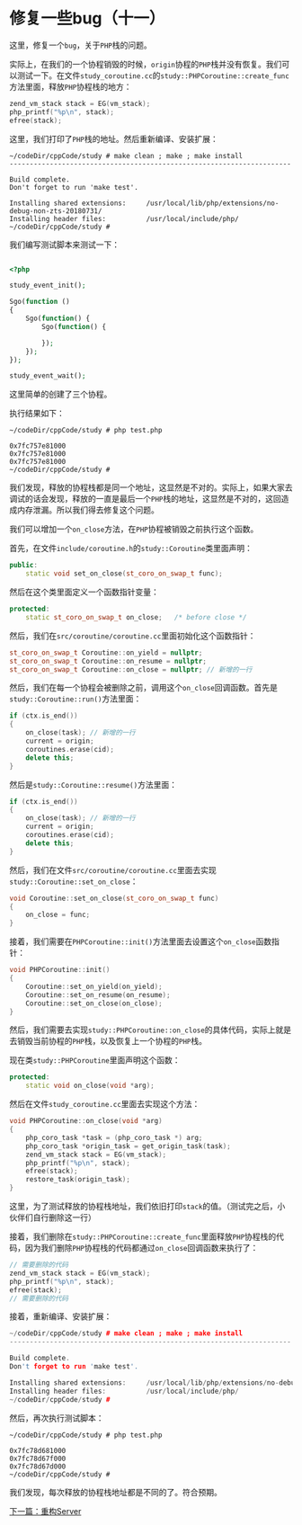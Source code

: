 # 修复一些bug（十一）

这里，修复一个`bug`，关于`PHP`栈的问题。

实际上，在我们的一个协程销毁的时候，`origin`协程的`PHP`栈并没有恢复。我们可以测试一下。在文件`study_coroutine.cc`的`study::PHPCoroutine::create_func`方法里面，释放`PHP`协程栈的地方：

```cpp
zend_vm_stack stack = EG(vm_stack);
php_printf("%p\n", stack);
efree(stack);
```

这里，我们打印了`PHP`栈的地址。然后重新编译、安装扩展：

```shell
~/codeDir/cppCode/study # make clean ; make ; make install
----------------------------------------------------------------------

Build complete.
Don't forget to run 'make test'.

Installing shared extensions:     /usr/local/lib/php/extensions/no-debug-non-zts-20180731/
Installing header files:          /usr/local/include/php/
~/codeDir/cppCode/study #
```

我们编写测试脚本来测试一下：

```php

<?php

study_event_init();

Sgo(function ()
{
    Sgo(function() {
        Sgo(function() {

        });
    });
});

study_event_wait();
```

这里简单的创建了三个协程。

执行结果如下：

```shell
~/codeDir/cppCode/study # php test.php

0x7fc757e81000
0x7fc757e81000
0x7fc757e81000
~/codeDir/cppCode/study #
```

我们发现，释放的协程栈都是同一个地址，这显然是不对的。实际上，如果大家去调试的话会发现，释放的一直是最后一个`PHP`栈的地址，这显然是不对的，这回造成内存泄漏。所以我们得去修复这个问题。

我们可以增加一个`on_close`方法，在`PHP`协程被销毁之前执行这个函数。

首先，在文件`include/coroutine.h`的`study::Coroutine`类里面声明：

```cpp
public:
    static void set_on_close(st_coro_on_swap_t func);
```

然后在这个类里面定义一个函数指针变量：

```cpp
protected:
    static st_coro_on_swap_t on_close;   /* before close */
```

然后，我们在`src/coroutine/coroutine.cc`里面初始化这个函数指针：

```cpp
st_coro_on_swap_t Coroutine::on_yield = nullptr;
st_coro_on_swap_t Coroutine::on_resume = nullptr;
st_coro_on_swap_t Coroutine::on_close = nullptr; // 新增的一行
```

然后，我们在每一个协程会被删除之前，调用这个`on_close`回调函数。首先是`study::Coroutine::run()`方法里面：

```cpp
if (ctx.is_end())
{
    on_close(task); // 新增的一行
    current = origin;
    coroutines.erase(cid);
    delete this;
}
```

然后是`study::Coroutine::resume()`方法里面：

```cpp
if (ctx.is_end())
{
    on_close(task); // 新增的一行
    current = origin;
    coroutines.erase(cid);
    delete this;
}
```

然后，我们在文件`src/coroutine/coroutine.cc`里面去实现`study::Coroutine::set_on_close`：

```cpp
void Coroutine::set_on_close(st_coro_on_swap_t func)
{
    on_close = func;
}
```

接着，我们需要在`PHPCoroutine::init()`方法里面去设置这个`on_close`函数指针：

```cpp
void PHPCoroutine::init()
{
    Coroutine::set_on_yield(on_yield);
    Coroutine::set_on_resume(on_resume);
    Coroutine::set_on_close(on_close);
}
```

然后，我们需要去实现`study::PHPCoroutine::on_close`的具体代码，实际上就是去销毁当前协程的`PHP`栈，以及恢复上一个协程的`PHP`栈。

现在类`study::PHPCoroutine`里面声明这个函数：

```cpp
protected:
    static void on_close(void *arg);
```

然后在文件`study_coroutine.cc`里面去实现这个方法：

```cpp
void PHPCoroutine::on_close(void *arg)
{
    php_coro_task *task = (php_coro_task *) arg;
    php_coro_task *origin_task = get_origin_task(task);
    zend_vm_stack stack = EG(vm_stack);
    php_printf("%p\n", stack);
    efree(stack);
    restore_task(origin_task);
}
```

这里，为了测试释放的协程栈地址，我们依旧打印`stack`的值。（测试完之后，小伙伴们自行删除这一行）

接着，我们删除在`study::PHPCoroutine::create_func`里面释放`PHP`协程栈的代码，因为我们删除`PHP`协程栈的代码都通过`on_close`回调函数来执行了：

```cpp
// 需要删除的代码
zend_vm_stack stack = EG(vm_stack);
php_printf("%p\n", stack);
efree(stack);
// 需要删除的代码
```

接着，重新编译、安装扩展：

```cpp
~/codeDir/cppCode/study # make clean ; make ; make install
----------------------------------------------------------------------

Build complete.
Don't forget to run 'make test'.

Installing shared extensions:     /usr/local/lib/php/extensions/no-debug-non-zts-20180731/
Installing header files:          /usr/local/include/php/
~/codeDir/cppCode/study #
```

然后，再次执行测试脚本：

```shell
~/codeDir/cppCode/study # php test.php

0x7fc78d681000
0x7fc78d67f000
0x7fc78d67d000
~/codeDir/cppCode/study #
```

我们发现，每次释放的协程栈地址都是不同的了。符合预期。

[下一篇：重构Server](./《PHP扩展开发》-协程-重构Server.md)
